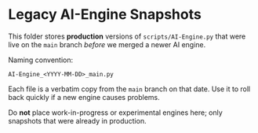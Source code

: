 # Legacy AI-Engine Snapshots

This folder stores **production** versions of `scripts/AI-Engine.py` that were live on the `main` branch *before* we merged a newer AI engine.

Naming convention:
```
AI-Engine_<YYYY-MM-DD>_main.py
```
Each file is a verbatim copy from the `main` branch on that date. Use it to roll back quickly if a new engine causes problems.

Do **not** place work-in-progress or experimental engines here; only snapshots that were already in production.
